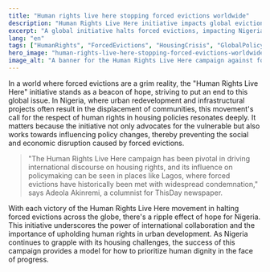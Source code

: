 ```yaml
---
title: "Human rights live here stopping forced evictions worldwide"
description: "Human Rights Live Here initiative impacts global eviction policies, resonating with Nigeria's housing crisis."
excerpt: "A global initiative halts forced evictions, impacting Nigeria."
lang: "en"
tags: ["HumanRights", "ForcedEvictions", "HousingCrisis", "GlobalPolicy", "Nigeria"]
hero_image: "human-rights-live-here-stopping-forced-evictions-worldwide.png"
image_alt: "A banner for the Human Rights Live Here campaign against forced evictions"
---
```


In a world where forced evictions are a grim reality, the "Human Rights Live Here" initiative stands as a beacon of hope, striving to put an end to this global issue. In Nigeria, where urban redevelopment and infrastructural projects often result in the displacement of communities, this movement's call for the respect of human rights in housing policies resonates deeply. It matters because the initiative not only advocates for the vulnerable but also works towards influencing policy changes, thereby preventing the social and economic disruption caused by forced evictions.

> "The Human Rights Live Here campaign has been pivotal in driving international discourse on housing rights, and its influence on policymaking can be seen in places like Lagos, where forced evictions have historically been met with widespread condemnation," says Adeola Akinremi, a columnist for ThisDay newspaper.

With each victory of the Human Rights Live Here movement in halting forced evictions across the globe, there's a ripple effect of hope for Nigeria. This initiative underscores the power of international collaboration and the importance of upholding human rights in urban development. As Nigeria continues to grapple with its housing challenges, the success of this campaign provides a model for how to prioritize human dignity in the face of progress.